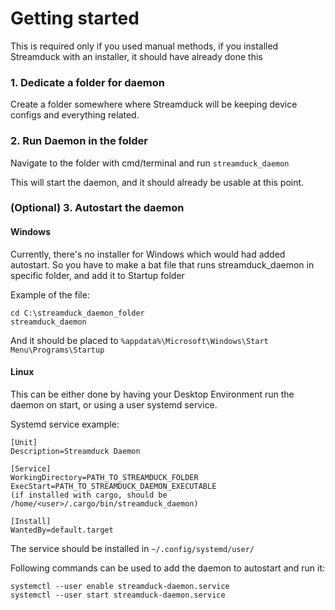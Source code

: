 # Getting started
This is required only if you used manual methods, if you installed Streamduck with an installer, it should have already done this

### 1. Dedicate a folder for daemon
Create a folder somewhere where Streamduck will be keeping device configs and everything related.

### 2. Run Daemon in the folder
Navigate to the folder with cmd/terminal and run `streamduck_daemon`

This will start the daemon, and it should already be usable at this point.

### (Optional) 3. Autostart the daemon

#### Windows

Currently, there's no installer for Windows which would had added autostart. So you have to make a bat file that runs streamduck_daemon in specific folder, and add it to Startup folder

Example of the file:
```
cd C:\streamduck_daemon_folder
streamduck_daemon
```

And it should be placed to `%appdata%\Microsoft\Windows\Start Menu\Programs\Startup`


#### Linux
This can be either done by having your Desktop Environment run the daemon on start, or using a user systemd service.

Systemd service example:
```
[Unit]
Description=Streamduck Daemon

[Service]
WorkingDirectory=PATH_TO_STREAMDUCK_FOLDER
ExecStart=PATH_TO_STREAMDUCK_DAEMON_EXECUTABLE
(if installed with cargo, should be /home/<user>/.cargo/bin/streamduck_daemon)

[Install]
WantedBy=default.target
```
The service should be installed in `~/.config/systemd/user/`

Following commands can be used to add the daemon to autostart and run it:
```
systemctl --user enable streamduck-daemon.service
systemctl --user start streamduck-daemon.service
```